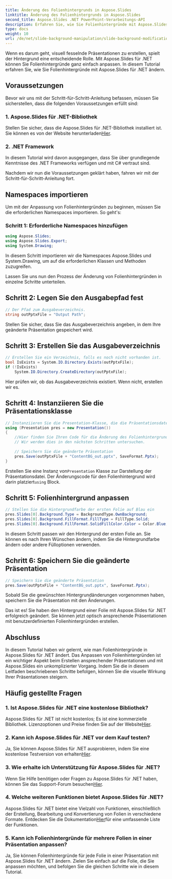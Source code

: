 ```yaml
---
title: Änderung des Folienhintergrunds in Aspose.Slides
linktitle: Änderung des Folienhintergrunds in Aspose.Slides
second_title: Aspose.Slides .NET PowerPoint-Verarbeitungs-API
description: Erfahren Sie, wie Sie Folienhintergründe mit Aspose.Slides für .NET anpassen. Werten Sie Ihre Präsentationen mit optisch ansprechenden Hintergründen auf. Beginnen Sie noch heute!
type: docs
weight: 10
url: /de/net/slide-background-manipulation/slide-background-modification/
---
```


Wenn es darum geht, visuell fesselnde Präsentationen zu erstellen, spielt der Hintergrund eine entscheidende Rolle. Mit Aspose.Slides für .NET können Sie Folienhintergründe ganz einfach anpassen. In diesem Tutorial erfahren Sie, wie Sie Folienhintergründe mit Aspose.Slides für .NET ändern. 

## Voraussetzungen

Bevor wir uns mit der Schritt-für-Schritt-Anleitung befassen, müssen Sie sicherstellen, dass die folgenden Voraussetzungen erfüllt sind:

### 1. Aspose.Slides für .NET-Bibliothek

 Stellen Sie sicher, dass die Aspose.Slides für .NET-Bibliothek installiert ist. Sie können es von der Website herunterladen[Hier](https://releases.aspose.com/slides/net/).

### 2. .NET Framework

In diesem Tutorial wird davon ausgegangen, dass Sie über grundlegende Kenntnisse des .NET Frameworks verfügen und mit C# vertraut sind.

Nachdem wir nun die Voraussetzungen geklärt haben, fahren wir mit der Schritt-für-Schritt-Anleitung fort.

## Namespaces importieren

Um mit der Anpassung von Folienhintergründen zu beginnen, müssen Sie die erforderlichen Namespaces importieren. So geht's:

### Schritt 1: Erforderliche Namespaces hinzufügen

```csharp
using Aspose.Slides;
using Aspose.Slides.Export;
using System.Drawing;
```

In diesem Schritt importieren wir die Namespaces Aspose.Slides und System.Drawing, um auf die erforderlichen Klassen und Methoden zuzugreifen.

Lassen Sie uns nun den Prozess der Änderung von Folienhintergründen in einzelne Schritte unterteilen.

## Schritt 2: Legen Sie den Ausgabepfad fest

```csharp
// Der Pfad zum Ausgabeverzeichnis.
string outPptxFile = "Output Path";
```

Stellen Sie sicher, dass Sie das Ausgabeverzeichnis angeben, in dem Ihre geänderte Präsentation gespeichert wird.

## Schritt 3: Erstellen Sie das Ausgabeverzeichnis

```csharp
// Erstellen Sie ein Verzeichnis, falls es noch nicht vorhanden ist.
bool IsExists = System.IO.Directory.Exists(outPptxFile);
if (!IsExists)
    System.IO.Directory.CreateDirectory(outPptxFile);
```

Hier prüfen wir, ob das Ausgabeverzeichnis existiert. Wenn nicht, erstellen wir es.

## Schritt 4: Instanziieren Sie die Präsentationsklasse

```csharp
// Instanziieren Sie die Presentation-Klasse, die die Präsentationsdatei darstellt
using (Presentation pres = new Presentation())
{
    //Hier finden Sie Ihren Code für die Änderung des Folienhintergrunds.
    // Wir werden dies in den nächsten Schritten untersuchen.
    
    // Speichern Sie die geänderte Präsentation
    pres.Save(outPptxFile + "ContentBG_out.pptx", SaveFormat.Pptx);
}
```

 Erstellen Sie eine Instanz von`Presentation` Klasse zur Darstellung der Präsentationsdatei. Der Änderungscode für den Folienhintergrund wird darin platziert`using` Block.

## Schritt 5: Folienhintergrund anpassen

```csharp
// Stellen Sie die Hintergrundfarbe der ersten Folie auf Blau ein
pres.Slides[0].Background.Type = BackgroundType.OwnBackground;
pres.Slides[0].Background.FillFormat.FillType = FillType.Solid;
pres.Slides[0].Background.FillFormat.SolidFillColor.Color = Color.Blue;
```

In diesem Schritt passen wir den Hintergrund der ersten Folie an. Sie können es nach Ihren Wünschen ändern, indem Sie die Hintergrundfarbe ändern oder andere Fülloptionen verwenden.

## Schritt 6: Speichern Sie die geänderte Präsentation

```csharp
// Speichern Sie die geänderte Präsentation
pres.Save(outPptxFile + "ContentBG_out.pptx", SaveFormat.Pptx);
```

Sobald Sie die gewünschten Hintergrundänderungen vorgenommen haben, speichern Sie die Präsentation mit den Änderungen.

Das ist es! Sie haben den Hintergrund einer Folie mit Aspose.Slides für .NET erfolgreich geändert. Sie können jetzt optisch ansprechende Präsentationen mit benutzerdefinierten Folienhintergründen erstellen.

## Abschluss

In diesem Tutorial haben wir gelernt, wie man Folienhintergründe in Aspose.Slides für .NET ändert. Das Anpassen von Folienhintergründen ist ein wichtiger Aspekt beim Erstellen ansprechender Präsentationen und mit Aspose.Slides ein unkomplizierter Vorgang. Indem Sie die in diesem Leitfaden beschriebenen Schritte befolgen, können Sie die visuelle Wirkung Ihrer Präsentationen steigern.

## Häufig gestellte Fragen

### 1. Ist Aspose.Slides für .NET eine kostenlose Bibliothek?

 Aspose.Slides für .NET ist nicht kostenlos; Es ist eine kommerzielle Bibliothek. Lizenzoptionen und Preise finden Sie auf der Website[Hier](https://purchase.aspose.com/buy).

### 2. Kann ich Aspose.Slides für .NET vor dem Kauf testen?

 Ja, Sie können Aspose.Slides für .NET ausprobieren, indem Sie eine kostenlose Testversion von erhalten[Hier](https://releases.aspose.com/).

### 3. Wie erhalte ich Unterstützung für Aspose.Slides für .NET?

 Wenn Sie Hilfe benötigen oder Fragen zu Aspose.Slides für .NET haben, können Sie das Support-Forum besuchen[Hier](https://forum.aspose.com/).

### 4. Welche weiteren Funktionen bietet Aspose.Slides für .NET?

 Aspose.Slides für .NET bietet eine Vielzahl von Funktionen, einschließlich der Erstellung, Bearbeitung und Konvertierung von Folien in verschiedene Formate. Entdecken Sie die Dokumentation[Hier](https://reference.aspose.com/slides/net/)für eine umfassende Liste der Funktionen.

### 5. Kann ich Folienhintergründe für mehrere Folien in einer Präsentation anpassen?

Ja, Sie können Folienhintergründe für jede Folie in einer Präsentation mit Aspose.Slides für .NET ändern. Zielen Sie einfach auf die Folie, die Sie anpassen möchten, und befolgen Sie die gleichen Schritte wie in diesem Tutorial.
